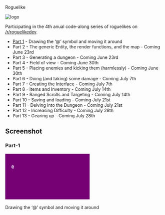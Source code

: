 Roguelike 

![logo](https://i.imgur.com/sgsO37A.png)

Participating in the 4th anual code-along series of roguelikes on [/r/roguelikedev](https://old.reddit.com/r/roguelikedev/wiki/python_tutorial_series#wiki_directory_of_participants).

* [Part 1](http://rogueliketutorials.com/tutorials/tcod/part-1/) - Drawing the ‘@’ symbol and moving it around
* Part 2 - The generic Entity, the render functions, and the map - Coming June 23rd
* Part 3 - Generating a dungeon - Coming June 23rd
* Part 4 - Field of view - Coming June 30th
* Part 5 - Placing enemies and kicking them (harmlessly) - Coming June 30th
* Part 6 - Doing (and taking) some damage - Coming July 7th
* Part 7 - Creating the Interface - Coming July 7th
* Part 8 - Items and Inventory - Coming July 14th
* Part 9 - Ranged Scrolls and Targeting - Coming July 14th
* Part 10 - Saving and loading - Coming July 21st
* Part 11 - Delving into the Dungeon - Coming July 21st
* Part 12 - Increasing Difficulty - Coming July 28th
* Part 13 - Gearing up - Coming July 28th

## Screenshot

### Part-1
![part1](screenshots/part-1.png)

Drawing the ‘@’ symbol and moving it around